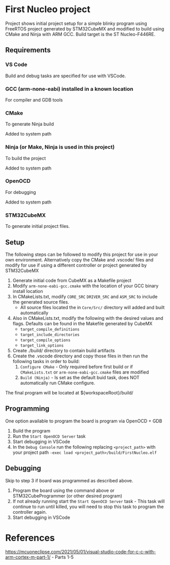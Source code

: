 # First Nucleo project
Project shows initial project setup for a simple blinky program using FreeRTOS project generated by STM32CubeMX and modified to build using CMake and Ninja with ARM GCC.
Build target is the ST Nucleo-F446RE.
## Requirements
### VS Code
Build and debug tasks are specified for use with VSCode.
### GCC (arm-none-eabi) installed in a known location
For compiler and GDB tools
### CMake
To generate Ninja build

Added to system path
### Ninja (or Make, Ninja is used in this project)
To build the project

Added to system path
### OpenOCD
For debugging

Added to system path
### STM32CubeMX
To generate initial project files. 

## Setup
The following steps can be followed to modify this project for use in your own environment. 
Alternatively copy the CMake and .vscode/ files and modify for use if using a different controller or project generated by STM32CubeMX
1. Generate initial code from CubeMX as a Makefile project
1. Modify `arm-none-eabi-gcc.cmake` with the location of your GCC binary install location
1. In CMakeLists.txt, modify `CORE_SRC` `DRIVER_SRC` and `ASM_SRC` to include the generated source files.
    * All source files located the in `Core/Src/` directory will added and built automatically
1. Also in CMakeLists.txt, modify the following with the desired values and flags. Defaults can be found in the Makefile generated by CubeMX
    * `target_compile_definitions`
    * `target_include_directories`
    * `target_compile_options`
    * `target_link_options`
1. Create ./build/ directory to contain build artifacts
1. Create the .vscode directory and copy those files in then run the following tasks in order to build:
    1. `Configure CMake` - Only required before first build or if `CMakeLists.txt` or `arm-none-eabi-gcc.cmake` files are modified
    1. `Build (Ninja)` - Is set as the default buid task, does NOT automatically run CMake configure.

The final program will be located at ${workspaceRoot}/build/

## Programming
One option available to program the board is program via OpenOCD + GDB

1. Build the program
1. Run the `Start OpenOCD Server` task
1. Start debugging in VSCode
1. In the `Debug Console` run the following replacing `<project_path>` with your project path `-exec load <project_path>/build/FirstNucleo.elf`

## Debugging
Skip to step 3 if board was programmed as described above.
1. Program the board using the command above or STM32CubeProgrammer (or other desired program)
1. If not already running start the `Start OpenOCD Server` task - This task will continue to run until killed, you will need to stop this task to program the controller again.
1. Start debugging in VSCode


# References
https://mcuoneclipse.com/2021/05/01/visual-studio-code-for-c-c-with-arm-cortex-m-part-1/ - Parts 1-5